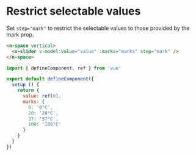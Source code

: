 # Restrict selectable values

Set `step="mark"` to restrict the selectable values to those provided by the mark prop.

```html
<n-space vertical>
  <n-slider v-model:value="value" :marks="marks" step="mark" />
</n-space>
```

```js
import { defineComponent, ref } from 'vue'

export default defineComponent({
  setup () {
    return {
      value: ref(0),
      marks: {
        0: '0°C',
        20: '20°C',
        37: '37°C',
        100: '100°C'
      }
    }
  }
})
```
